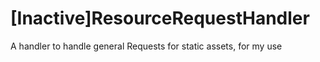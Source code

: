 [Inactive]ResourceRequestHandler
======================

A handler to handle general Requests for static assets, for my use

